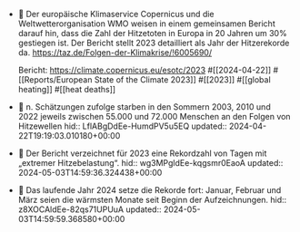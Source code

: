 - 📝 Der europäische Klimaservice Copernicus und die Weltwetterorganisation WMO weisen in einem gemeinsamen Bericht darauf hin, dass die Zahl der Hitzetoten in Europa in 20 Jahren um 30% gestiegen ist. Der Bericht stellt 2023 detailliert als Jahr der Hitzerekorde da. https://taz.de/Folgen-der-Klimakrise/!6005690/
  
  Bericht: https://climate.copernicus.eu/esotc/2023 #[[2024-04-22]] #[[Reports/European State of the Climate 2023]] #[[2023]] #[[global heating]] #[[heat deaths]]
- 📌 n. Schätzungen zufolge starben in den Sommern 2003, 2010 und 2022 jeweils zwischen 55.000 und 72.000 Menschen an den Folgen von Hitzewellen
  hid:: LflABgDdEe-HumdPV5u5EQ
  updated:: 2024-04-22T19:19:03.010180+00:00
- 📌 Der Bericht verzeichnet für 2023 eine Rekordzahl von Tagen mit „extremer Hitzebelastung“.
  hid:: wg3MPgldEe-kqgsmr0EaoA
  updated:: 2024-05-03T14:59:36.324438+00:00
- 📌 Das laufende Jahr 2024 setze die Rekorde fort: Januar, Februar und März seien die wärmsten Monate seit Beginn der Aufzeichnungen.
  hid:: z8XOCAldEe-82qs71UPUuA
  updated:: 2024-05-03T14:59:59.368580+00:00